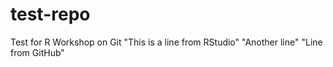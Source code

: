 # test-repo
Test for R Workshop on Git
"This is a line from RStudio"
"Another line"
"Line from GitHub"

